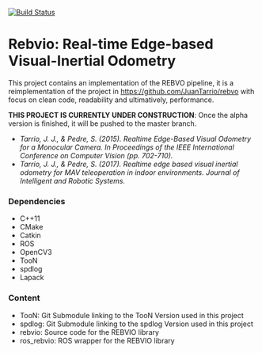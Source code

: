 [![Build Status](https://travis-ci.org/baumlin/rebvio.svg?branch=develop)](https://travis-ci.org/baumlin/rebvio)

# Rebvio: Real-time Edge-based Visual-Inertial Odometry
This project contains an implementation of the REBVO pipeline, it is a reimplementation of the project in https://github.com/JuanTarrio/rebvo with focus on clean code, readability and ultimatively, performance. 

**THIS PROJECT IS CURRENTLY UNDER CONSTRUCTION**: Once the alpha version is finished, it will be pushed to the master branch.

- *Tarrio, J. J., & Pedre, S. (2015). Realtime Edge-Based Visual Odometry for a Monocular Camera. In Proceedings of the IEEE International Conference on Computer Vision (pp. 702-710).*
- *Tarrio, J. J., & Pedre, S. (2017). Realtime edge based visual inertial odometry for MAV teleoperation in indoor environments. Journal of Intelligent and Robotic Systems.*

### Dependencies
- C++11
- CMake
- Catkin
- ROS
- OpenCV3
- TooN
- spdlog
- Lapack

### Content
- TooN: Git Submodule linking to the TooN Version used in this project
- spdlog: Git Submodule linking to the spdlog Version used in this project
- rebvio: Source code for the REBVIO library
- ros_rebvio: ROS wrapper for the REBVIO library
